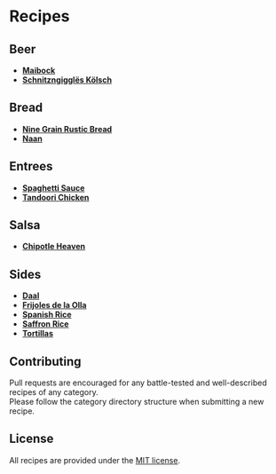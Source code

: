 # Recipes

## Beer

- **[Maibock](beer/maibock.txt)**
- **[Schnitzngigglës Kölsch](beer/schnitzngiggles-kolsch.txt)**

## Bread

- **[Nine Grain Rustic Bread](bread/9grain.md)**
- **[Naan](bread/naan.md)**

## Entrees

- **[Spaghetti Sauce](entrees/spaghetti-sauce.md)**
- **[Tandoori Chicken](entrees/tandoori-chicken.md)**

## Salsa

- **[Chipotle Heaven](salsa/chipotle-heaven.md)**

## Sides

- **[Daal](sides/daal.md)**
- **[Frijoles de la Olla](sides/frijoles-de-la-olla.md)**
- **[Spanish Rice](sides/spanish-rice.md)**
- **[Saffron Rice](sides/saffron-rice.md)**
- **[Tortillas](sides/tortillas.md)**

## Contributing

Pull requests are encouraged for any battle-tested and well-described recipes of any category.  
Please follow the category directory structure when submitting a new recipe.

## License

All recipes are provided under the [MIT license](license).
